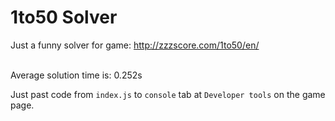 # 1to50 Solver

Just a funny solver for game: <a href="http://zzzscore.com/1to50/en/" target="_blank">http://zzzscore.com/1to50/en/</a>

<br />
Average solution time is: 0.252s

Just past code from `index.js` to `console` tab at `Developer tools` on the game page.